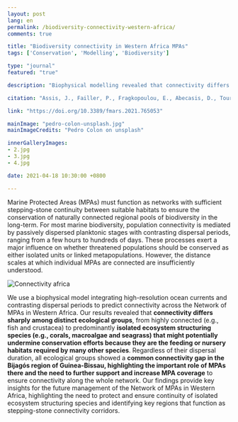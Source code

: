 ```yaml
---
layout: post
lang: en
permalink: /biodiversity-connectivity-western-africa/
comments: true

title: "Biodiversity connectivity in Western Africa MPAs"
tags: ['Conservation', 'Modelling', 'Biodiversity']

type: "journal"
featured: "true"

description: "Biophysical modelling revealed that connectivity differs sharply among ecological groups, from highly connected (e.g., fish) to isolated ecosystem structuring species (e.g., corals) that might undermine conservation efforts, as they are the feeding or nursery habitats of many other species."

citation: "Assis, J., Failler, P., Fragkopoulou, E., Abecasis, D., Touron-Gardic, G., Regalla, A., et al. (2021). Potential Biodiversity Connectivity in the Network of Marine Protected Areas in Western Africa. Frontiers in Marine Science."

link: "https://doi.org/10.3389/fmars.2021.765053"

mainImage: "pedro-colon-unsplash.jpg"
mainImageCredits: "Pedro Colon on unsplash"

innerGalleryImages:
- 2.jpg
- 3.jpg
- 4.jpg

date: 2021-04-18 10:30:00 +0800

---
```


Marine Protected Areas (MPAs) must function as networks with sufficient stepping-stone continuity between suitable habitats to ensure the conservation of naturally connected regional pools of biodiversity in the long-term. For most marine biodiversity, population connectivity is mediated by passively dispersed planktonic stages with contrasting dispersal periods, ranging from a few hours to hundreds of days. These processes exert a major influence on whether threatened populations should be conserved as either isolated units or linked metapopulations. However, the distance scales at which individual MPAs are connected are insufficiently understood.

<img src="{{ site.baseurl }}/assets/images/posts/connectivity-africa.png" alt="Connectivity africa" style="max-height: 625px;">

We use a biophysical model integrating high-resolution ocean currents and contrasting dispersal periods to predict connectivity across the Network of MPAs in Western Africa. Our results revealed that <b>connectivity differs sharply among distinct ecological groups</b>, from highly connected (e.g., fish and crustacea) to predominantly <b>isolated ecosystem structuring species (e.g., corals, macroalgae and seagrass) that might potentially undermine conservation efforts because they are the feeding or nursery habitats required by many other species</b>. Regardless of their dispersal duration, all ecological groups showed a <b>common connectivity gap in the Bijagós region of Guinea-Bissau, highlighting the important role of MPAs there and the need to further support and increase MPA coverage</b> to ensure connectivity along the whole network. Our findings provide key insights for the future management of the Network of MPAs in Western Africa, highlighting the need to protect and ensure continuity of isolated ecosystem structuring species and identifying key regions that function as stepping-stone connectivity corridors.

